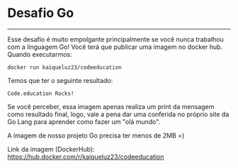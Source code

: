 # Desafio Go

---

Esse desafio é muito empolgante principalmente se você nunca trabalhou com a linguagem Go!
Você terá que publicar uma imagem no docker hub. Quando executarmos:

```shell
docker run kaiqueluz23/codeeducation
```

Temos que ter o seguinte resultado:
```shell
Code.education Rocks!
```

Se você perceber, essa imagem apenas realiza um print da mensagem como resultado final, logo, vale a pena dar uma conferida no próprio site da Go Lang para aprender como fazer um "olá mundo".

A imagem de nosso projeto Go precisa ter menos de 2MB =)


Link da imagem (DockerHub): https://hub.docker.com/r/kaiqueluz23/codeeducation